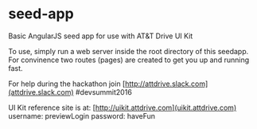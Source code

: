 # seed-app
Basic AngularJS seed app for use with AT&amp;T Drive UI Kit

To use, simply run a web server inside the root directory of this seedapp. 
For convinence two routes (pages) are created to get you up and running fast. 

For help during the hackathon join [http://attdrive.slack.com](attdrive.slack.com) #devsummit2016

UI Kit reference site is at: [http://uikit.attdrive.com](uikit.attdrive.com)
username: previewLogin
password: haveFun

